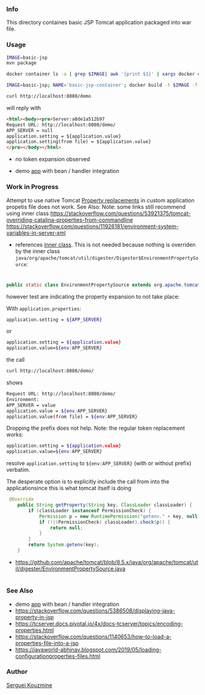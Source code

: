 ### Info

This directory containes basic JSP Tomcat application packaged into war file.
### Usage

```sh
IMAGE=basic-jsp
mvn package
```
```sh
docker container ls -a | grep $IMAGE| awk '{print $1}' | xargs docker container rm -f
```
```sh
IMAGE=basic-jsp; NAME='basic-jsp-container'; docker build -t $IMAGE -f Dockerfile . ; docker container rm -f $NAME ; docker run --name $NAME -p 8080:8080 -d $IMAGE start
```
```sh
curl http://localhost:8080/demo
```
will reply with

```html
<html><body><pre>Server:a8de1a512b97
Request URL: http://localhost:8080/demo/
APP_SERVER = null
application.setting = ${application.value}
application.setting(from file) = ${application.value}
</pre></body></html>
```
- no token expansion observed

 * demo [app](https://github.com/vborrego/jsp-example) with bean / handler integration
### Work in Progress

Attempt to use native Tomcat [Property replacements](https://tomcat.apache.org/tomcat-8.5-doc/config/systemprops.html#Property_replacements) in custom application propetis file does not work.
See Also:
Note: some links still recommend using inner class
https://stackoverflow.com/questions/53921375/tomcat-overriding-catalina-properties-from-commandline
https://stackoverflow.com/questions/11926181/environment-system-variables-in-server-xml
- references [inner class](https://github.com/apache/tomcat/blob/8.5.x/java/org/apache/tomcat/util/digester/Digester.java#L174). This is not needed because nothing is overriden by the inner class
`java/org/apache/tomcat/util/digester/Digester$EnvironmentPropertySource`:
 

# 
```java 
public static class EnvironmentPropertySource extends org.apache.tomcat.util.digester.EnvironmentPropertySource
```
however test are indicating the property expansion to not take place:

With `application.properties`:
```sh
application.setting = ${APP_SERVER}
```
or
```sh
application.setting = ${application.value}
application.value=${env:APP_SERVER}
```
the call
```sh
curl http://localhost:8080/demo/
```
shows
```sh
Request URL: http://localhost:8080/demo/
Environment:
APP_SERVER = value
application.value = ${env:APP_SERVER}
application.value(from file) = ${env:APP_SERVER}
```
Dropping the prefix does not help. Note: the regular token replacement works:
```sh
application.setting = ${application.value}
application.value=${env:APP_SERVER} 
```
resolve `application.setting` to `${env:APP_SERVER}` (with or without prefix) verbatim.

The desperate option is to explicitly include the call from into the applicationsince this is what tomcat itself is doing
```java
 @Override
    public String getProperty(String key, ClassLoader classLoader) {
        if (classLoader instanceof PermissionCheck) {
            Permission p = new RuntimePermission("getenv." + key, null);
            if (!((PermissionCheck) classLoader).check(p)) {
                return null;
            }
        }
        return System.getenv(key);
    }
```
*  https://github.com/apache/tomcat/blob/8.5.x/java/org/apache/tomcat/util/digester/EnvironmentPropertySource.java
#

### See Also

  * demo [app](https://github.com/vborrego/jsp-example) with bean / handler integration
  * https://stackoverflow.com/questions/5386508/displaying-java-property-in-jsp
  * https://tcserver.docs.pivotal.io/4x/docs-tcserver/topics/encoding-properties.html
  * https://stackoverflow.com/questions/1140653/how-to-load-a-properties-file-into-a-jsp
  * https://javaworld-abhinav.blogspot.com/2019/05/loading-configurationproperties-files.html
### Author
[Serguei Kouzmine](kouzmine_serguei@yahoo.com)

